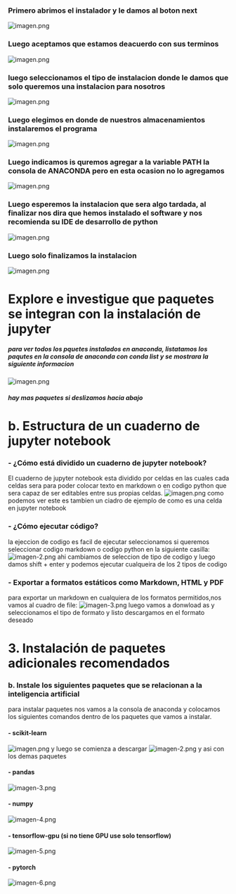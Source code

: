 ### Primero abrimos el instalador y le damos al boton next
![imagen.png](attachment:imagen.png)

### Luego aceptamos que estamos deacuerdo con sus terminos
![imagen.png](attachment:imagen.png)

### luego seleccionamos el tipo de instalacion donde le damos que solo queremos una instalacion para nosotros
![imagen.png](attachment:imagen.png)

### Luego elegimos en donde de nuestros almacenamientos instalaremos el programa
![imagen.png](attachment:imagen.png)

### Luego indicamos is quremos agregar a la variable PATH la consola de ANACONDA  pero en esta ocasion no lo agregamos
![imagen.png](attachment:imagen.png)

### Luego esperemos la instalacion que sera algo tardada, al finalizar nos dira que hemos instalado el software y nos recomienda su IDE de desarrollo de python
![imagen.png](attachment:imagen.png)

### Luego solo finalizamos la instalacion
![imagen.png](attachment:imagen.png)

# Explore e investigue que paquetes se integran con la instalación de jupyter 

##### para ver todos los pquetes instalados en anaconda, listatamos los paqutes en la consola de anaconda con conda list y se mostrara la siguiente informacion
![imagen.png](attachment:imagen.png)

##### hay mas paquetes si deslizamos hacia abajo 

# b. Estructura de un cuaderno de jupyter notebook
### - ¿Cómo está dividido un cuaderno de jupyter notebook?
El cuaderno de jupyter notebook esta dividido por celdas en las cuales cada celdas sera para poder colocar texto en markdown o en codigo python que sera capaz de ser editables entre sus propias celdas.
![imagen.png](attachment:imagen.png)
como podemos ver este es tambien un ciadro de ejemplo de como es una celda en jupyter notebook
### - ¿Cómo ejecutar código?
la ejeccion de codigo es facil de ejecutar seleccionamos si queremos seleccionar codigo markdown o codigo python en la siguiente casilla:
![imagen-2.png](attachment:imagen-2.png)
ahi cambiamos de seleccion de tipo de codigo y luego damos shift + enter y podemos ejecutar cualqueira de los 2 tipos de codigo
### - Exportar a formatos estáticos como Markdown, HTML y PDF
para exportar un markdown en cualquiera de los formatos permitidos,nos vamos al cuadro de file:
![imagen-3.png](attachment:imagen-3.png)
luego vamos a donwload as y seleccionamos el tipo de formato y listo descargamos en el formato deseado

# 3. Instalación de paquetes adicionales recomendados
### b. Instale los siguientes paquetes que se relacionan a la inteligencia artificial
para instalar paquetes nos vamos a la consola de anaconda y colocamos los siguientes comandos dentro de los paquetes que vamos a instalar.
#### - scikit-learn
![imagen.png](attachment:imagen.png)
y luego se comienza a descargar
![imagen-2.png](attachment:imagen-2.png)
y asi con los demas paquetes
#### - pandas 
![imagen-3.png](attachment:imagen-3.png)
#### - numpy
![imagen-4.png](attachment:imagen-4.png)
#### - tensorflow-gpu (si no tiene GPU use solo tensorflow)
![imagen-5.png](attachment:imagen-5.png)
#### - pytorch
![imagen-6.png](attachment:imagen-6.png)
